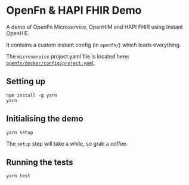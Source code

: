 # OpenFn & HAPI FHIR Demo

A demo of OpenFn Microservice, OpenHIM and HAPI FHIR using Instant OpenHIE.

It contains a custom instant config (in `openfn/`) which loads everything.

The `microservice` project.yaml file is located here: [`openfn/docker/config/project.yaml`](openfn/docker/config/project.yaml).

## Setting up

```
npm install -g yarn
yarn
```

## Initialising the demo

```
yarn setup
```

The `setup` step will take a while, so grab a coffee.

## Running the tests

```
yarn test
```
